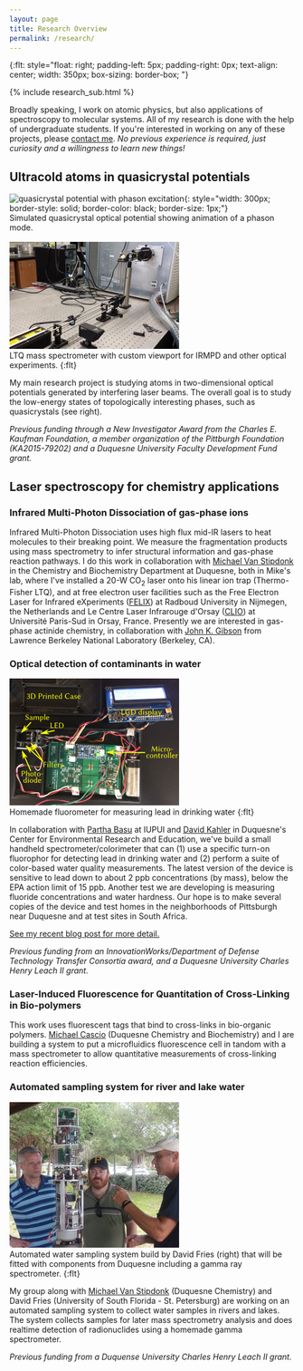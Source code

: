 ```yaml
---
layout: page
title: Research Overview
permalink: /research/
---
```

{:flt: style="float: right;
       padding-left: 5px;
       padding-right: 0px;
       text-align: center;
       width: 350px;
       box-sizing: border-box;
       "}

{% include research_sub.html %}

Broadly speaking, I work on atomic physics, but also applications of spectroscopy to molecular systems.  All of my research is done with the help of undergraduate students.  If you're interested in working on any of these projects, please [contact me](/about).  *No previous experience is required, just curiosity and a willingness to learn new things!*

## Ultracold atoms in quasicrystal potentials
<!-- ![quasicrystal potential](./assets/figs/qx-atoms-zoom-sm.png)-->
![quasicrystal potential with phason excitation](./assets/figs/qx-phason-ani.gif){: style="width: 300px; border-style: solid; border-color: black; border-size: 1px;"}<br />
Simulated quasicrystal optical potential showing animation of a phason mode.<br /><br />
![LTQ with CO2 laser addition](./assets/photos/LTQ-CO2.jpg)<br />
LTQ mass spectrometer with custom viewport for IRMPD and other optical experiments.
{:flt}

My main research project is studying atoms in two-dimensional optical potentials generated by interfering laser beams.  The overall goal is to study the low-energy states of topologically interesting phases, such as quasicrystals (see right).

*Previous funding through a New Investigator Award from the Charles E. Kaufman Foundation, a member organization of the Pittburgh Foundation (KA2015-79202) and a Duquesne University Faculty Development Fund grant.*

## Laser spectroscopy for chemistry applications
### Infrared Multi-Photon Dissociation of gas-phase ions
Infrared Multi-Photon Dissociation uses high flux mid-IR lasers to heat molecules to their breaking point.
We measure the fragmentation products using mass spectrometry to infer structural information and gas-phase reaction pathways.
I do this work in collaboration with [Michael Van Stipdonk](https://www.duq.edu/academics/faculty/michael-van-stipdonk) in the Chemistry and Biochemistry Department at Duquesne,
both in Mike's lab, where I've installed a 20-W CO<sub>2</sub> laser onto his linear ion trap (Thermo-Fisher LTQ),
and at free electron user facilities such as the Free Electron Laser for Infrared eXperiments ([FELIX](http://www.ru.nl/felix/)) at Radboud University in Nijmegen, the Netherlands and Le Centre Laser Infrarouge d'Orsay ([CLIO](http://old.clio.lcp.u-psud.fr/clio_eng/clio_eng.htm)) at Université Paris-Sud in Orsay, France.
Presently we are interested in gas-phase actinide chemistry, in collaboration with [John K. Gibson](http://actinide.lbl.gov/jkgibson/) from Lawrence Berkeley National Laboratory (Berkeley, CA).

### Optical detection of contaminants in water
![Homemade fluorometer](./assets/photos/LG4-photo.png)<br />
Homemade fluorometer for measuring lead in drinking water
{:flt}

In collaboration with [Partha Basu](https://science.iupui.edu/people/basu-partha) at IUPUI and [David Kahler](https://davidmkahler.blogspot.com/) in Duquesne's Center for Environmental Research and Education, we've build a small handheld spectrometer/colorimeter that can (1) use a specific turn-on fluorophor for detecting lead in drinking water and (2) perform a suite of color-based water quality measurements.  The latest version of the device is sensitive to lead down to about 2 ppb concentrations (by mass), below the EPA action limit of 15 ppb.  Another test we are developing is measuring fluoride concentrations and water hardness.  Our hope is to make several copies of the device and test homes in the neighborhoods of Pittsburgh near Duquesne and at test sites in South Africa.

[See my recent blog post for more detail.](/research/2018/03/08/lead-background.html)

*Previous funding from an InnovationWorks/Department of Defense Technology Transfer Consortia award, and a Duquesne University Charles Henry Leach II grant.*

### Laser-Induced Fluorescence for Quantitation of Cross-Linking in Bio-polymers
This work uses fluorescent tags that bind to cross-links in bio-organic polymers.  [Michael Cascio](https://www.duq.edu/academics/faculty/michael-cascio) (Duquesne Chemistry and Biochemistry) and I are building a system to put a microfluidics fluorescence cell in tandom with a mass spectrometer to allow quantitative measurements of cross-linking reaction efficiencies.

### Automated sampling system for river and lake water
![Automated water sampler](./assets/photos/H2O-sampler.jpg)<br />
Automated water sampling system build by David Fries (right) that will be fitted with components from Duquesne including a gamma ray spectrometer.
{:flt}

My group along with [Michael Van Stipdonk](https://www.duq.edu/academics/faculty/michael-van-stipdonk) (Duquesne Chemistry) and David Fries (University of South Florida - St. Petersburg) are working on an automated sampling system to collect water samples in rivers and lakes.  The system collects samples for later mass spectrometry analysis and does realtime detection of radionuclides using a homemade gamma spectrometer.

*Previous funding from a Duquense University Charles Henry Leach II grant.*
